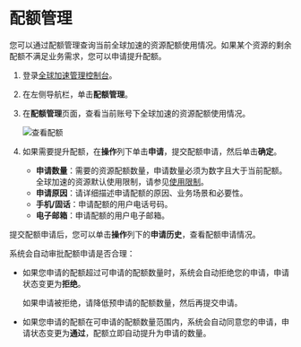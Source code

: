# 配额管理

您可以通过配额管理查询当前全球加速的资源配额使用情况。如果某个资源的剩余配额不满足业务需求，您可以申请提升配额。

1.  登录[全球加速管理控制台](https://ga.console.aliyun.com/list)。

2.  在左侧导航栏，单击**配额管理**。

3.  在**配额管理**页面，查看当前账号下全球加速的资源配额使用情况。

    ![查看配额](https://static-aliyun-doc.oss-accelerate.aliyuncs.com/assets/img/zh-CN/8599215261/p290869.png)

4.  如果需要提升配额，在**操作**列下单击**申请**，提交配额申请，然后单击**确定**。

    -   **申请数量**：需要的资源配额数量，申请数量必须为数字且大于当前配额。全球加速的资源默认使用限制，请参见[使用限制](/cn.zh-CN/产品简介/使用限制.md)。
    -   **申请原因**：请详细描述申请配额的原因、业务场景和必要性。
    -   **手机/固话**：申请配额的用户电话号码。
    -   **电子邮箱**：申请配额的用户电子邮箱。

提交配额申请后，您可以单击**操作**列下的**申请历史**，查看配额申请情况。

系统会自动审批配额申请是否合理：

-   如果您申请的配额超过可申请的配额数量时，系统会自动拒绝您的申请，申请状态变更为**拒绝**。

    如果申请被拒绝，请降低预申请的配额数量，然后再提交申请。

-   如果您申请的配额在可申请的配额数量范围内，系统会自动同意您的申请，申请状态变更为**通过**，配额立即自动提升为申请的数量。

